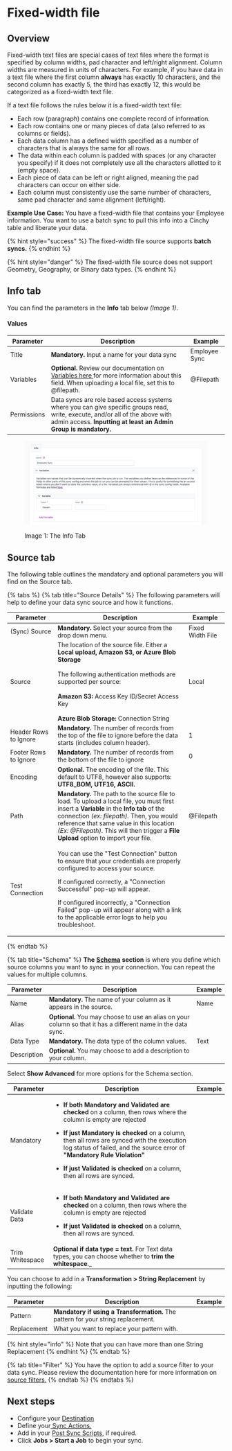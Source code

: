 # Fixed-width file

## Overview

Fixed-width text files are special cases of text files where the format is specified by column widths, pad character and left/right alignment. Column widths are measured in units of characters. For example, if you have data in a text file where the first column **always** has exactly 10 characters, and the second column has exactly 5, the third has exactly 12, this would be categorized as a fixed-width text file.

If a text file follows the rules below it is a fixed-width text file:

* Each row (paragraph) contains one complete record of information.
* Each row contains one or many pieces of data (also referred to as columns or fields).
* Each data column has a defined width specified as a number of characters that is always the same for all rows.
* The data within each column is padded with spaces (or any character you specify) if it does not completely use all the characters allotted to it (empty space).
* Each piece of data can be left or right aligned, meaning the pad characters can occur on either side.
* Each column must consistently use the same number of characters, same pad character and same alignment (left/right).

**Example Use Case:** You have a fixed-width file that contains your Employee information. You want to use a batch sync to pull this info into a Cinchy table and liberate your data.

{% hint style="success" %}
The fixed-width file source supports **batch syncs.**
{% endhint %}

{% hint style="danger" %}
The fixed-width file source does not support Geometry, Geography, or Binary data types.
{% endhint %}

## Info tab

You can find the parameters in the **Info** tab below _(Image 1)_.

#### Values

| Parameter   | Description                                                                                                                                                                                                      | Example       |
| ----------- | ---------------------------------------------------------------------------------------------------------------------------------------------------------------------------------------------------------------- | ------------- |
| Title       | **Mandatory.** Input a name for your data sync                                                                                                                                                                   | Employee Sync |
| Variables   | **Optional.** Review our documentation on [Variables here ](../../building-data-syncs/advanced-settings/variables.md)for more information about this field. When uploading a local file, set this to @filepath.  | @Filepath     |
| Permissions | Data syncs are role based access systems where you can give specific groups read, write, execute, and/or all of the above with admin access. **Inputting at least an Admin Group is mandatory.**                 |               |

<figure><img src="../../../.gitbook/assets/image (700).png" alt=""><figcaption><p>Image 1: The Info Tab</p></figcaption></figure>

## Source tab

The following table outlines the mandatory and optional parameters you will find on the Source tab.

{% tabs %}
{% tab title="Source Details" %}
The following parameters will help to define your data sync source and how it functions.

<table><thead><tr><th>Parameter</th><th width="289.66666666666663">Description</th><th>Example</th></tr></thead><tbody><tr><td>(Sync) Source</td><td><strong>Mandatory.</strong> Select your source from the drop down menu.</td><td>Fixed Width File</td></tr><tr><td>Source</td><td>The location of the source file. Either a <strong>Local upload, Amazon S3, or Azure Blob Storage</strong><br><br>The following authentication methods are supported per source:<br><br><strong>Amazon S3:</strong> Access Key ID/Secret Access Key<br><br><strong>Azure Blob Storage:</strong> Connection String</td><td>Local</td></tr><tr><td>Header Rows to Ignore</td><td><strong>Mandatory.</strong> The number of records from the top of the file to ignore before the data starts (includes column header).</td><td>1</td></tr><tr><td>Footer Rows to Ignore</td><td><strong>Mandatory.</strong> The number of records from the bottom of the file to ignore</td><td>0</td></tr><tr><td>Encoding</td><td><strong>Optional.</strong> The encoding of the file. This default to UTF8, however also supports: <strong>UTF8_BOM, UTF16, ASCII.</strong></td><td></td></tr><tr><td>Path</td><td><strong>Mandatory.</strong> The path to the source file to load. To upload a local file, you must first insert a <strong>Variable</strong> in the <strong>Info tab</strong> of the connection <em>(ex: filepath).</em> Then, you would reference that same value in this location <em>(Ex: @Filepath)</em>. This will then trigger a <strong>File Upload</strong> option to import your file.</td><td>@Filepath</td></tr><tr><td>Test Connection</td><td><p>You can use the "Test Connection" button to ensure that your credentials are properly configured to access your source.</p><p> </p><p>If configured correctly, a "Connection Successful" pop-up will appear.</p><p></p><p>If configured incorrectly, a "Connection Failed" pop-up will appear along with a link to the applicable error logs to help you troubleshoot.</p></td><td></td></tr></tbody></table>
{% endtab %}

{% tab title="Schema" %}
**The** [**Schema**](../../building-data-syncs/columns-and-mappings/#2.-schema-columns) **section** is where you define which source columns you want to sync in your connection. You can repeat the values for multiple columns.

| Parameter   | Description                                                                                                   | Example |
| ----------- | ------------------------------------------------------------------------------------------------------------- | ------- |
| Name        | **Mandatory.** The name of your column as it appears in the source.                                           | Name    |
| Alias       | **Optional.** You may choose to use an alias on your column so that it has a different name in the data sync. |         |
| Data Type   | **Mandatory.** The data type of the column values.                                                            | Text    |
| Description | **Optional.** You may choose to add a description to your column.                                             |         |



Select **Show Advanced** for more options for the Schema section.

| Parameter       | Description                                                                                                                                                                                                                                                                                                                                                                                                                                                                           | Example |
| --------------- | ------------------------------------------------------------------------------------------------------------------------------------------------------------------------------------------------------------------------------------------------------------------------------------------------------------------------------------------------------------------------------------------------------------------------------------------------------------------------------------- | ------- |
| Mandatory       | <ul><li><strong>If both Mandatory and Validated</strong> <strong>are checked</strong> on a column, then rows where the column is empty are rejected</li></ul><ul><li><strong>If just Mandatory is checked</strong> on a column, then all rows are synced with the execution log status of failed, and the source error of <strong>"Mandatory Rule Violation"</strong></li></ul><ul><li><strong>If just Validated is checked</strong> on a column, then all rows are synced.</li></ul> |         |
| Validate Data   | <ul><li><strong>If both Mandatory and Validated</strong> <strong>are checked</strong> on a column, then rows where the column is empty are rejected</li></ul><ul><li><strong>If just Validated is checked</strong> on a column, then all rows are synced.</li></ul>                                                                                                                                                                                                                   |         |
| Trim Whitespace | **Optional if data type = text.**  For Text data types, you can choose whether to **trim the whitespace**._                                                                                                                                                                                                                                                                                                   |         |

You can choose to add in a **Transformation > String Replacement** by inputting the following:

| Parameter   | Description                                                                                                                           | Example |
| ----------- | ------------------------------------------------------------------------------------------------------------------------------------- | ------- |
| Pattern     | **Mandatory if using a Transformation.** The pattern for your string replacement. |         |
| Replacement | What you want to replace your pattern with.                                                                                           |         |

{% hint style="info" %}
Note that you can have more than one String Replacement
{% endhint %}
{% endtab %}

{% tab title="Filter" %}
You have the option to add a source filter to your data sync. Please review the documentation here for more information on [source filters.](../../building-data-syncs/advanced-settings/filters.md)
{% endtab %}
{% endtabs %}

## Next steps

* Configure your [Destination](../../supported-data-sync-destinations/)
* Define your[ ](../../building-data-syncs/sync-actions.md)[Sync Actions.](../../building-data-syncs/sync-actions.md)
* Add in your [Post Sync Scripts](../../building-data-syncs/advanced-settings/post-sync-scripts.md), if required.
* Click **Jobs > Start a Job** to begin your sync.
